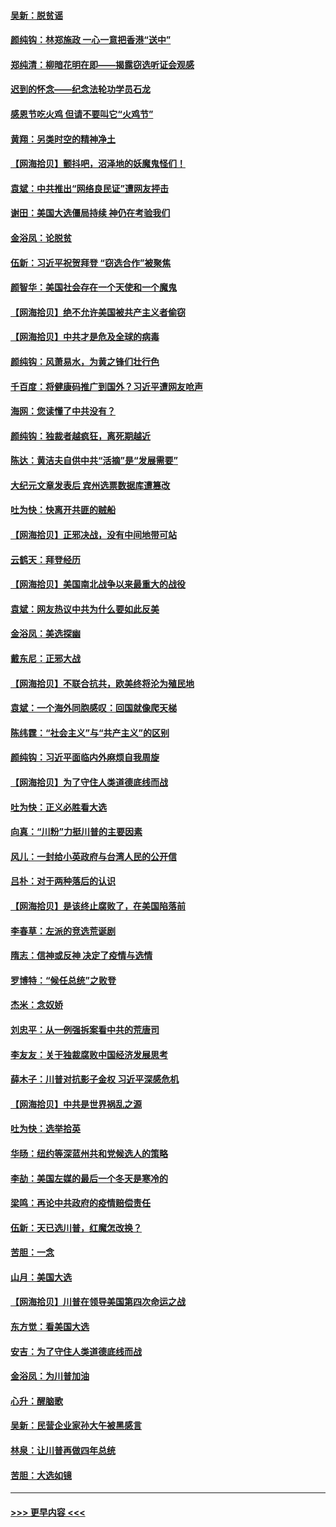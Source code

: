 #### [吴新：脱贫谣](../pages/nsc993/n12580839.md?t=11281151) 
#### [颜纯钩：林郑施政 一心一意把香港“送中”](../pages/nsc993/n12580805.md?t=11281151) 
#### [郑纯清：柳暗花明在即——揭露窃选听证会观感](../pages/nsc993/n12580795.md?t=11281151) 
#### [迟到的怀念——纪念法轮功学员石龙](../pages/nsc993/n12580245.md?t=11281151) 
#### [感恩节吃火鸡  但请不要叫它“火鸡节”](../pages/nsc993/n12580252.md?t=11281151) 
#### [黄翔：另类时空的精神净土](../pages/nsc993/n12578638.md?t=11281151) 
#### [【网海拾贝】颤抖吧，沼泽地的妖魔鬼怪们！](../pages/nsc993/n12578552.md?t=11281151) 
#### [袁斌：中共推出“网络良民证”遭网友抨击](../pages/nsc993/n12578511.md?t=11281151) 
#### [谢田：美国大选僵局持续 神仍在考验我们](../pages/nsc993/n12577432.md?t=11281151) 
#### [金浴凤：论脱贫](../pages/nsc993/n12576386.md?t=11281151) 
#### [伍新：习近平祝贺拜登 “窃选合作”被聚焦](../pages/nsc993/n12576358.md?t=11281151) 
#### [颜智华：美国社会存在一个天使和一个魔鬼](../pages/nsc993/n12574299.md?t=11281151) 
#### [【网海拾贝】绝不允许美国被共产主义者偷窃](../pages/nsc993/n12573396.md?t=11281151) 
#### [【网海拾贝】中共才是危及全球的病毒](../pages/nsc993/n12571204.md?t=11281151) 
#### [颜纯钩：风萧易水，为黄之锋们壮行色](../pages/nsc993/n12571487.md?t=11281151) 
#### [千百度：将健康码推广到国外？习近平遭网友呛声](../pages/nsc993/n12570808.md?t=11281151) 
#### [海网：您读懂了中共没有？](../pages/nsc993/n12570487.md?t=11281151) 
#### [颜纯钩：独裁者越疯狂，离死期越近](../pages/nsc993/n12569055.md?t=11281151) 
#### [陈达：黄洁夫自供中共“活摘”是“发展需要”](../pages/nsc993/n12568541.md?t=11281151) 
#### [大纪元文章发表后 宾州选票数据库遭篡改](../pages/nsc993/n12568105.md?t=11281151) 
#### [吐为快：快离开共匪的贼船](../pages/nsc993/n12568462.md?t=11281151) 
#### [【网海拾贝】正邪决战，没有中间地带可站](../pages/nsc993/n12568439.md?t=11281151) 
#### [云鹤天：拜登经历](../pages/nsc993/n12567294.md?t=11281151) 
#### [【网海拾贝】美国南北战争以来最重大的战役](../pages/nsc993/n12567247.md?t=11281151) 
#### [袁斌：网友热议中共为什么要如此反美](../pages/nsc993/n12567162.md?t=11281151) 
#### [金浴凤：美选探幽](../pages/nsc993/n12567147.md?t=11281151) 
#### [戴东尼：正邪大战](../pages/nsc993/n12567033.md?t=11281151) 
#### [【网海拾贝】不联合抗共，欧美终将沦为殖民地](../pages/nsc993/n12565068.md?t=11281151) 
#### [袁斌：一个海外同胞感叹：回国就像爬天梯](../pages/nsc993/n12564986.md?t=11281151) 
#### [陈纬霆：“社会主义”与“共产主义”的区别](../pages/nsc993/n12562417.md?t=11281151) 
#### [颜纯钩：习近平面临内外麻烦自我周旋](../pages/nsc993/n12563356.md?t=11281151) 
#### [【网海拾贝】为了守住人类道德底线而战](../pages/nsc993/n12562542.md?t=11281151) 
#### [吐为快：正义必胜看大选](../pages/nsc993/n12561967.md?t=11281151) 
#### [向真：“川粉”力挺川普的主要因素](../pages/nsc993/n12560774.md?t=11281151) 
#### [风儿：一封给小英政府与台湾人民的公开信](../pages/nsc993/n12560581.md?t=11281151) 
#### [吕朴：对于两种落后的认识](../pages/nsc993/n12560492.md?t=11281151) 
#### [【网海拾贝】是该终止腐败了，在美国陷落前](../pages/nsc993/n12559936.md?t=11281151) 
#### [李春草：左派的竞选荒诞剧](../pages/nsc993/n12558380.md?t=11281151) 
#### [隋志：信神或反神 决定了疫情与选情](../pages/nsc993/n12558255.md?t=11281151) 
#### [罗博特：“候任总统”之败登](../pages/nsc993/n12558189.md?t=11281151) 
#### [杰米：念奴娇](../pages/nsc993/n12558174.md?t=11281151) 
#### [刘忠平：从一例强拆案看中共的荒唐司](../pages/nsc993/n12558036.md?t=11281151) 
#### [李友友：关于独裁腐败中国经济发展思考](../pages/nsc993/n12558004.md?t=11281151) 
#### [薛木子：川普对抗影子金权 习近平深感危机](../pages/nsc993/n12557342.md?t=11281151) 
#### [【网海拾贝】中共是世界祸乱之源](../pages/nsc993/n12555353.md?t=11281151) 
#### [吐为快：选举拾英](../pages/nsc993/n12555041.md?t=11281151) 
#### [华旸：纽约等深蓝州共和党候选人的策略](../pages/nsc993/n12554309.md?t=11281151) 
#### [李劼：美国左媒的最后一个冬天是寒冷的](../pages/nsc993/n12552947.md?t=11281151) 
#### [梁鸣：再论中共政府的疫情赔偿责任](../pages/nsc993/n12553012.md?t=11281151) 
#### [伍新：天已选川普，红魔怎改换？](../pages/nsc993/n12552970.md?t=11281151) 
#### [苦胆：一念](../pages/nsc993/n12552957.md?t=11281151) 
#### [山月：美国大选](../pages/nsc993/n12552446.md?t=11281151) 
#### [【网海拾贝】川普在领导美国第四次命运之战](../pages/nsc993/n12551973.md?t=11281151) 
#### [东方觉：看美国大选](../pages/nsc993/n12551647.md?t=11281151) 
#### [安吉：为了守住人类道德底线而战](../pages/nsc993/n12551111.md?t=11281151) 
#### [金浴凤：为川普加油](../pages/nsc993/n12551085.md?t=11281151) 
#### [心升：醒脑歌](../pages/nsc993/n12550984.md?t=11281151) 
#### [吴新：民营企业家孙大午被黑感言](../pages/nsc993/n12550656.md?t=11281151) 
#### [林泉：让川普再做四年总统](../pages/nsc993/n12550640.md?t=11281151) 
#### [苦胆：大选如镜](../pages/nsc993/n12550630.md?t=11281151) 

----
#### [ >>> 更早内容 <<< ](../indexes/nsc993-earlier.md)
